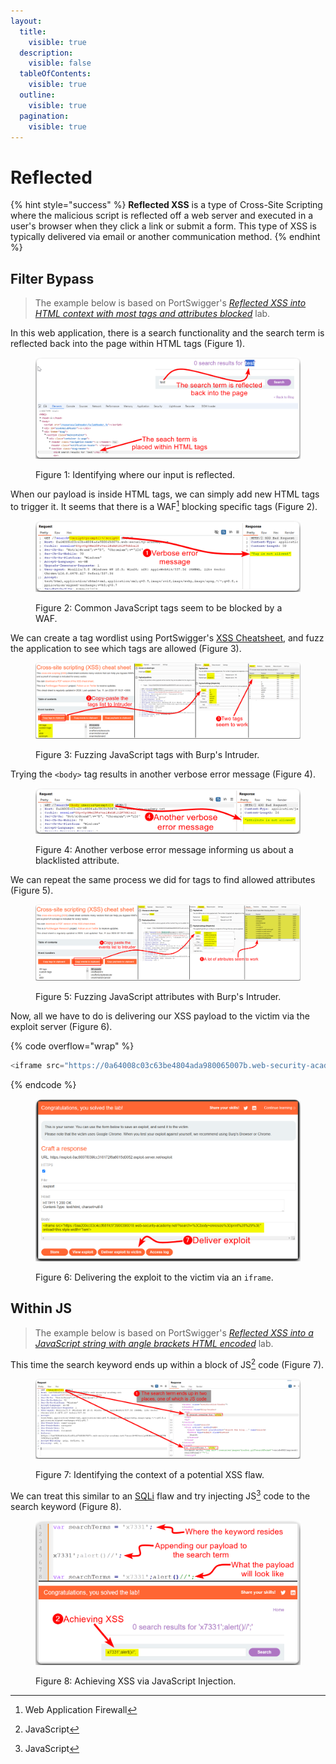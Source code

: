 ```yaml
---
layout:
  title:
    visible: true
  description:
    visible: false
  tableOfContents:
    visible: true
  outline:
    visible: true
  pagination:
    visible: true
---
```


# Reflected

{% hint style="success" %}
**Reflected XSS** is a type of Cross-Site Scripting where the malicious script is reflected off a web server and executed in a user's browser when they click a link or submit a form. This type of XSS is typically delivered via email or another communication method.
{% endhint %}

## Filter Bypass

> The example below is based on PortSwigger's [_Reflected XSS into HTML context with most tags and attributes blocked_](https://portswigger.net/web-security/cross-site-scripting/contexts/lab-html-context-with-most-tags-and-attributes-blocked) lab.

In this web application, there is a search functionality and the search term is reflected back into the page within HTML tags (Figure 1).

<figure><img src="../../../.gitbook/assets/web_reflected_xss_1.png" alt=""><figcaption><p>Figure 1: Identifying where our input is reflected.</p></figcaption></figure>

When our payload is inside HTML tags, we can simply add new HTML tags to trigger it. It seems that there is a WAF[^1] blocking specific tags (Figure 2).

<figure><img src="../../../.gitbook/assets/web_reflected_xss_2.png" alt=""><figcaption><p>Figure 2: Common JavaScript tags seem to be blocked by a WAF.</p></figcaption></figure>

We can create a tag wordlist using PortSwigger's [XSS Cheatsheet](https://portswigger.net/web-security/cross-site-scripting/cheat-sheet), and fuzz the application to see which tags are allowed (Figure 3).

<figure><img src="../../../.gitbook/assets/web_reflected_xss_3.png" alt=""><figcaption><p>Figure 3: Fuzzing JavaScript tags with Burp's Intruder.</p></figcaption></figure>

Trying the `<body>` tag results in another verbose error message (Figure 4).

<figure><img src="../../../.gitbook/assets/web_reflected_xss_4.png" alt=""><figcaption><p>Figure 4: Another verbose error message informing us about a blacklisted attribute.</p></figcaption></figure>

We can repeat the same process we did for tags to find allowed attributes (Figure 5).

<figure><img src="../../../.gitbook/assets/web_reflected_xss_5.png" alt=""><figcaption><p>Figure 5: Fuzzing JavaScript attributes with Burp's Intruder.</p></figcaption></figure>

Now, all we have to do is delivering our XSS payload to the victim via the exploit server (Figure 6).

{% code overflow="wrap" %}
```javascript
<iframe src="https://0a64008c03c63be4804ada980065007b.web-security-academy.net/?search=%3Cbody+onresize%3Dprint%28%29%3E" onload=this.style.width='1em'>
```
{% endcode %}

<figure><img src="../../../.gitbook/assets/web_reflected_xss_6.png" alt=""><figcaption><p>Figure 6: Delivering the exploit to the victim via an <code>iframe</code>.</p></figcaption></figure>

## Within JS

> The example below is based on PortSwigger's [_Reflected XSS into a JavaScript string with angle brackets HTML encoded_](https://portswigger.net/web-security/cross-site-scripting/contexts/lab-javascript-string-angle-brackets-html-encoded) lab.

This time the search keyword ends up within a block of JS[^2] code (Figure 7).

<figure><img src="../../../.gitbook/assets/web_xss_reflected_7.png" alt=""><figcaption><p>Figure 7: Identifying the context of a potential XSS flaw.</p></figcaption></figure>

We can treat this similar to an [SQLi](../sqli.md) flaw and try injecting JS[^3] code to the search keyword (Figure 8).

<figure><img src="../../../.gitbook/assets/web_xss_reflected_8.png" alt=""><figcaption><p>Figure 8: Achieving XSS via JavaScript Injection.</p></figcaption></figure>

[^1]: Web Application Firewall

[^2]: JavaScript

[^3]: JavaScript
